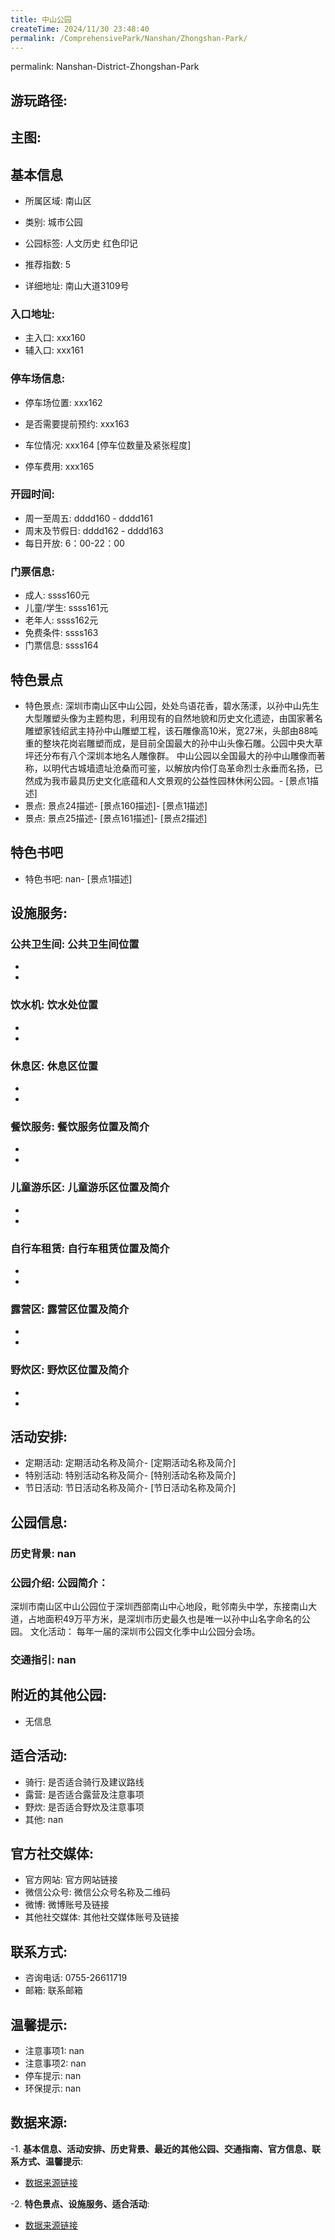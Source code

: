 ```yaml
---
title: 中山公园
createTime: 2024/11/30 23:48:40
permalink: /ComprehensivePark/Nanshan/Zhongshan-Park/
---
```

permalink: Nanshan-District-Zhongshan-Park
## 游玩路径:
<ImageCard
image="https://cgj.sz.gov.cn/attachment/1/1334/1334661/10775294.jpg"
title= "中山公园"
description= "深圳市南山区中山公园，处处鸟语花香，碧水荡漾，以孙中山先生大型雕塑头像为主题构思"
date="2024/11/30"
href="/"
author="深圳公园"
/>

## 主图:
<ImageCard
image="https://cgj.sz.gov.cn/img/4/4005/4005967/10775294.jpg"
title= "中山公园"
description= "
深圳市南山区中山公园位于深圳西部南山中心地段，毗邻南头中学，东接南山大道，占地面积49万平方米，是深圳市历史最久也是唯一以孙中山名字命名的公园。
文"
date="2024/11/30"
href="/"
author="深圳公园"
/>

## 基本信息

- 所属区域: 南山区

- 类别: 城市公园

- 公园标签: 人文历史 红色印记

- 推荐指数: 5

- 详细地址: 南山大道3109号

### 入口地址:
- 主入口: xxx160
- 辅入口: xxx161
### 停车场信息:
- 停车场位置: xxx162

- 是否需要提前预约: xxx163

- 车位情况: xxx164 [停车位数量及紧张程度]

- 停车费用: xxx165

### 开园时间:
- 周一至周五: dddd160 - dddd161
- 周末及节假日: dddd162 - dddd163
- 每日开放: 6：00-22：00

### 门票信息:
- 成人: ssss160元
- 儿童/学生: ssss161元
- 老年人: ssss162元
- 免费条件: ssss163
- 门票信息: ssss164
## 特色景点
- 特色景点: 深圳市南山区中山公园，处处鸟语花香，碧水荡漾，以孙中山先生大型雕塑头像为主题构思，利用现有的自然地貌和历史文化遗迹，由国家著名雕塑家钱绍武主持孙中山雕塑工程，该石雕像高10米，宽27米，头部由88吨重的整块花岗岩雕塑而成，是目前全国最大的孙中山头像石雕。公园中央大草坪还分布有八个深圳本地名人雕像群。
中山公园以全国最大的孙中山雕像而著称，以明代古城墙遗址沧桑而可鉴，以解放内伶仃岛革命烈士永垂而名扬，已然成为我市最具历史文化底蕴和人文景观的公益性园林休闲公园。- [景点1描述]
- 景点: 景点24描述- [景点160描述]- [景点1描述]
- 景点: 景点25描述- [景点161描述]- [景点2描述]
## 特色书吧
- 特色书吧: nan- [景点1描述]
## 设施服务:
### 公共卫生间: 公共卫生间位置
- 
- 
### 饮水机: 饮水处位置
- 
- 
### 休息区: 休息区位置
- 
- 
### 餐饮服务: 餐饮服务位置及简介
- 
- 
### 儿童游乐区: 儿童游乐区位置及简介
- 
- 
### 自行车租赁: 自行车租赁位置及简介
- 
- 
### 露营区: 露营区位置及简介
- 
- 
### 野炊区: 野炊区位置及简介

- 
- 
## 活动安排:
- 定期活动: 定期活动名称及简介- [定期活动名称及简介]
- 特别活动: 特别活动名称及简介- [特别活动名称及简介]
- 节日活动: 节日活动名称及简介- [节日活动名称及简介]
## 公园信息:
### 历史背景: nan
### 公园介绍: 公园简介：
深圳市南山区中山公园位于深圳西部南山中心地段，毗邻南头中学，东接南山大道，占地面积49万平方米，是深圳市历史最久也是唯一以孙中山名字命名的公园。
文化活动：
每年一届的深圳市公园文化季中山公园分会场。
### 交通指引: nan

## 附近的其他公园:
- 无信息

## 适合活动:
- 骑行: 是否适合骑行及建议路线
- 露营: 是否适合露营及注意事项
- 野炊: 是否适合野炊及注意事项
- 其他: nan

## 官方社交媒体:
- 官方网站: 官方网站链接
- 微信公众号: 微信公众号名称及二维码
- 微博: 微博账号及链接
- 其他社交媒体: 其他社交媒体账号及链接

## 联系方式:
- 咨询电话: 0755-26611719
- 邮箱: 联系邮箱

## 温馨提示:
- 注意事项1: nan
- 注意事项2: nan
- 停车提示: nan
- 环保提示: nan

## 数据来源:
-1. **基本信息、活动安排、历史背景、最近的其他公园、交通指南、官方信息、联系方式、温馨提示**:
- [数据来源链接](https://cgj.sz.gov.cn/xsmh/gysz/csgy/content/post_10775294.html)

-2. **特色景点、设施服务、适合活动**:
- [数据来源链接](https://cgj.sz.gov.cn/xsmh/gysz/csgy/content/post_10775294.html)

